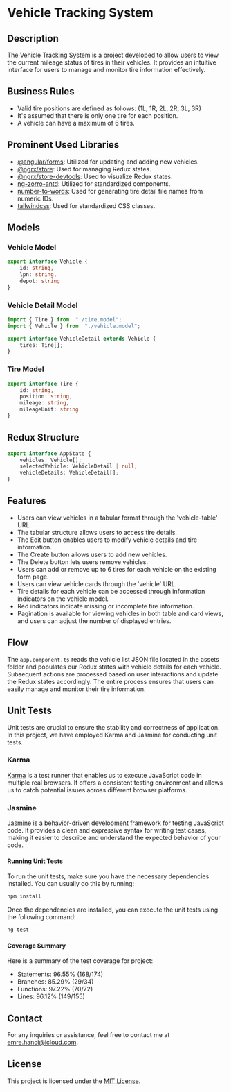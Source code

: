 
# Vehicle Tracking System

## Description

The Vehicle Tracking System is a project developed to allow users to view the current mileage status of tires in their vehicles. It provides an intuitive interface for users to manage and monitor tire information effectively.

## Business Rules

- Valid tire positions are defined as follows: (1L, 1R, 2L, 2R, 3L, 3R)
- It's assumed that there is only one tire for each position.
- A vehicle can have a maximum of 6 tires.

## Prominent Used Libraries

- [@angular/forms](https://www.npmjs.com/package/@angular/forms): Utilized for updating and adding new vehicles.
- [@ngrx/store](https://www.npmjs.com/package/@ngrx/store): Used for managing Redux states.
- [@ngrx/store-devtools](https://www.npmjs.com/package/@ngrx/store-devtools): Used to visualize Redux states.
- [ng-zorro-antd](https://www.npmjs.com/package/ng-zorro-antd): Utilized for standardized components.
- [number-to-words](https://www.npmjs.com/package/number-to-words): Used for generating tire detail file names from numeric IDs.
- [tailwindcss](https://www.npmjs.com/package/tailwindcss): Used for standardized CSS classes.


## Models

### Vehicle Model

```typescript
export interface Vehicle {
	id: string,
	lpn: string,
	depot: string
}
```
### Vehicle Detail Model
```typescript
import { Tire } from  "./tire.model";
import { Vehicle } from  "./vehicle.model";

export interface VehicleDetail extends Vehicle {
	tires: Tire[];
}
```

### Tire Model
```typescript
export interface Tire {
	id: string,
	position: string,
	mileage: string,
	mileageUnit: string
}
```

## Redux Structure

```typescript
export interface AppState {
	vehicles: Vehicle[];
	selectedVehicle: VehicleDetail | null;
	vehicleDetails: VehicleDetail[];
}
```

## Features

- Users can view vehicles in a tabular format through the 'vehicle-table' URL.
- The tabular structure allows users to access tire details.
- The Edit button enables users to modify vehicle details and tire information.
- The Create button allows users to add new vehicles.
- The Delete button lets users remove vehicles.
- Users can add or remove up to 6 tires for each vehicle on the existing form page.
- Users can view vehicle cards through the 'vehicle' URL.
- Tire details for each vehicle can be accessed through information indicators on the vehicle model.
- Red indicators indicate missing or incomplete tire information.
- Pagination is available for viewing vehicles in both table and card views, and users can adjust the number of displayed entries.

## Flow

The `app.component.ts` reads the vehicle list JSON file located in the assets folder and populates our Redux states with vehicle details for each vehicle. Subsequent actions are processed based on user interactions and update the Redux states accordingly. The entire process ensures that users can easily manage and monitor their tire information.

## Unit Tests

Unit tests are crucial to ensure the stability and correctness of application. In this project, we have employed Karma and Jasmine for conducting unit tests.

### Karma

[Karma](https://karma-runner.github.io/latest/index.html) is a test runner that enables us to execute JavaScript code in multiple real browsers. It offers a consistent testing environment and allows us to catch potential issues across different browser platforms.

### Jasmine

[Jasmine](https://jasmine.github.io/) is a behavior-driven development framework for testing JavaScript code. It provides a clean and expressive syntax for writing test cases, making it easier to describe and understand the expected behavior of your code.

#### Running Unit Tests

To run the unit tests, make sure you have the necessary dependencies installed. You can usually do this by running:

```sh
npm install
```
Once the dependencies are installed, you can execute the unit tests using the following command:
```sh
ng test
```

#### Coverage Summary
Here is a summary of the test coverage for project:
- Statements: 96.55% (168/174)
- Branches: 85.29% (29/34)
- Functions: 97.22% (70/72)
- Lines: 96.12% (149/155)


## Contact

For any inquiries or assistance, feel free to contact me at [emre.hanci@icloud.com](mailto:emre.hanci@icloud.com).

## License

This project is licensed under the [MIT License](LICENSE).
